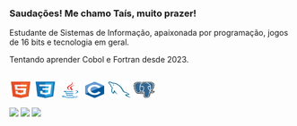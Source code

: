 <div>
  <h3 alinhar="esquerda">Saudações! Me chamo Taís, muito prazer!</h3>
  <p alinhar="esquerda">Estudante de Sistemas de Informação, apaixonada por programação, jogos de 16 bits e tecnologia em geral. </a>
  </a><br>
  <p alinhar="esquerda">Tentando aprender Cobol e Fortran desde 2023.</h2 >
</div>


<div align="left" align="top"><br>
  <img align="center" alt="HTML" height="30" width="40" src="https://raw.githubusercontent.com/devicons/devicon/master/icons/html5/html5-original.svg">
  <img align="center" alt="CSS" height="30" width="40" src="https://raw.githubusercontent.com/devicons/devicon/master/icons/css3/css3-original.svg">
  <img align="center" alt="JAVA" height="30" width="40" src="https://raw.githubusercontent.com/devicons/devicon/master/icons/java/java-original.svg">
  <img align="center" alt="C" height="30" width="40" src="https://raw.githubusercontent.com/devicons/devicon/master/icons/c/c-original.svg">
  <img align="center" alt="MYSQL" height="30" width="40" src="https://raw.githubusercontent.com/devicons/devicon/master/icons/mysql/mysql-original.svg">
  <img align="center" alt="POSTGRESQL" height="30" width="40" src="https://raw.githubusercontent.com/devicons/devicon/master/icons/postgresql/postgresql-original.svg">
 </div ><br>

<div align="left"> 
  <a href="https://www.linkedin.com/in/ta%C3%ADs-andrade-ramos-89a125234/" target="_blank"><img src="https://img.shields.io/badge/-LinkedIn-%230077B5?style = for-the-badge&logo = linkedin&logoColor=white" target="_blank"></a> 
  <a href="mailto: taisramos808@gmail.com"><img src="https://img.shields.io/badge/-Gmail-%23333?style = for-the-badge&logo = gmail&logoColor=white" target="_blank"></a>
  <a href="https://www.instagram.com/taisramos_0w0/" target="_blank"><img src="https://img.shields.io/badge/-Instagram-%23E4405F?style = for-the-badge&logo = instagram&logoColor=white" target="_blank"></a>
</div >

